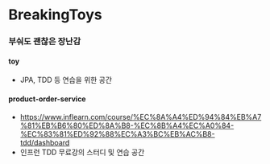 # BreakingToys
### 부숴도 괜찮은 장난감

#### toy
- JPA, TDD 등 연습을 위한 공간

#### product-order-service
- https://www.inflearn.com/course/%EC%8A%A4%ED%94%84%EB%A7%81%EB%B6%80%ED%8A%B8-%EC%8B%A4%EC%A0%84-%EC%83%81%ED%92%88%EC%A3%BC%EB%AC%B8-tdd/dashboard
- 인프런 TDD 무료강의 스터디 및 연습 공간
